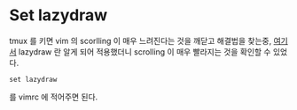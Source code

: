 # Set lazydraw

tmux 를 키면 vim 의 scorlling 이 매우 느려진다는 것을 깨닫고 해결법을 찾는중, 
[여기서](http://eduncan911.com/software/fix-slow-scrolling-in-vim-and-neovim.html) 
lazydraw 란 알게 되어 적용했더니 scrolling 이 매우 빨라지는 것을 확인할 수 있었다.

```
set lazydraw
```

를 vimrc 에 적어주면 된다.
